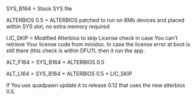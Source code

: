 SYS_B164	 = Stock SYS file

ALTERBIOS 0.5 	 = ALTERBIOS patched to run on 8Mb devices and placed within SYS slot, no extra memory required

LIC_SKIP 	 = Modified Alterbios to skip License check in case You can't retrieve Your license code from minidso.
		   In case the license error at boot is still there (this check is within DFU?), then it run the app.
		     


ALT_F164 = SYS_B164 + ALTERBIOS 0.5

ALT_L164 = SYS_B164 + ALTERBIOS 0.5 + LIC_SKIP


If You use quadpawn update it to release 0.12 that uses the new alterbios 0.5.
